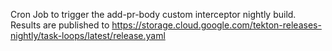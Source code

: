 Cron Job to trigger the add-pr-body custom interceptor nightly build.
Results are published to https://storage.cloud.google.com/tekton-releases-nightly/task-loops/latest/release.yaml
